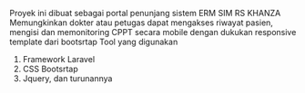 Proyek ini dibuat sebagai portal penunjang sistem ERM SIM RS KHANZA
Memungkinkan dokter atau petugas dapat mengakses riwayat pasien, mengisi dan memonitoring CPPT secara mobile dengan dukukan responsive template dari bootsrtap
Tool yang digunakan
1. Framework Laravel
2. CSS Bootsrtap
3. Jquery, dan turunannya
